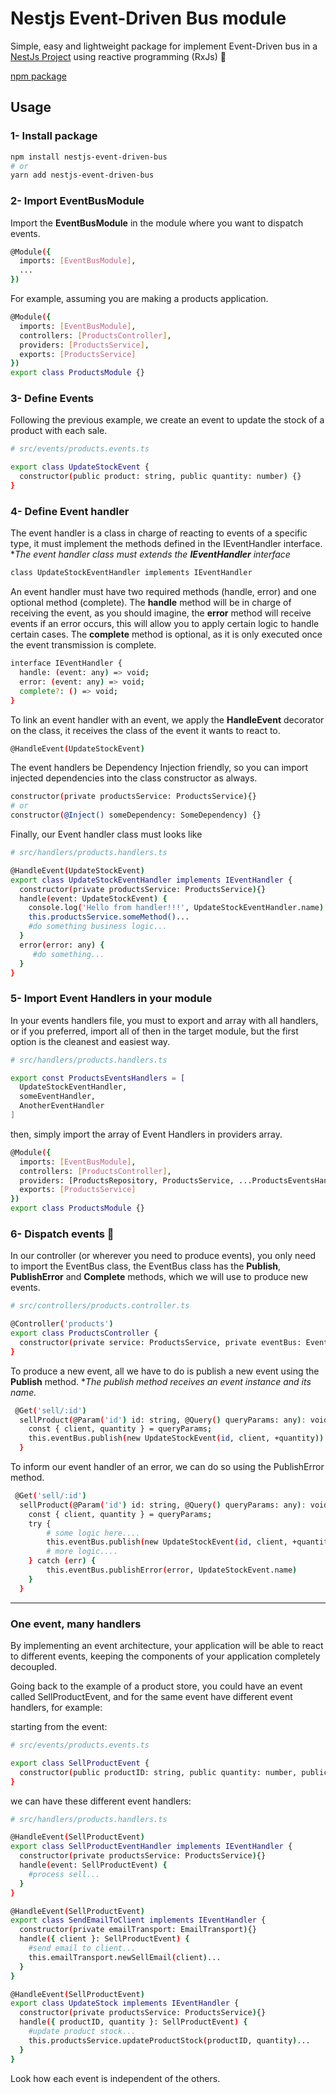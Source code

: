 # Nestjs Event-Driven Bus module

Simple, easy and lightweight package for implement Event-Driven bus in a [NestJs Project](https://github.com/nestjs/nest) using reactive programming (RxJs) 🚀

[npm package](https://www.npmjs.com/package/nestjs-event-driven-bus)

## Usage

### 1- Install package

```sh
npm install nestjs-event-driven-bus
# or
yarn add nestjs-event-driven-bus
```

### 2- Import EventBusModule

Import the **EventBusModule** in the module where you want to dispatch events.

```sh
@Module({
  imports: [EventBusModule],
  ...
})
```

For example, assuming you are making a products application.

```sh
@Module({
  imports: [EventBusModule],
  controllers: [ProductsController],
  providers: [ProductsService],
  exports: [ProductsService]
})
export class ProductsModule {}
```

### 3- Define Events

Following the previous example, we create an event to update the stock of a product with each sale.

```sh
# src/events/products.events.ts

export class UpdateStockEvent {
  constructor(public product: string, public quantity: number) {}
}
```

### 4- Define Event handler

The event handler is a class in charge of reacting to events of a specific type, it must implement the methods defined in the IEventHandler interface.
**The event handler class must extends the **IEventHandler** interface*

```sh
class UpdateStockEventHandler implements IEventHandler
```

An event handler must have two required methods (handle, error) and one optional method (complete).
The **handle** method will be in charge of receiving the event, as you should imagine, the **error** method will receive events if an error occurs, this will allow you to apply certain logic to handle certain cases.
The **complete** method is optional, as it is only executed once the event transmission is complete.

```sh
interface IEventHandler {
  handle: (event: any) => void;
  error: (event: any) => void;
  complete?: () => void;
}
```

To link an event handler with an event, we apply the **HandleEvent** decorator on the class, it receives the class of the event it wants to react to.

```sh
@HandleEvent(UpdateStockEvent)
```

The event handlers be Dependency Injection friendly, so you can import injected dependencies into the class constructor as always.

```sh
constructor(private productsService: ProductsService){}
# or
constructor(@Inject() someDependency: SomeDependency) {}
```

Finally, our Event handler class must looks like

```sh
# src/handlers/products.handlers.ts

@HandleEvent(UpdateStockEvent)
export class UpdateStockEventHandler implements IEventHandler {
  constructor(private productsService: ProductsService){}
  handle(event: UpdateStockEvent) {
    console.log('Hello from handler!!!', UpdateStockEventHandler.name)
    this.productsService.someMethod()...
    #do something business logic...
  }
  error(error: any) {
     #do something...
  }
}
```

### 5- Import Event Handlers in your module

In your events handlers file, you must to export and array with all handlers, or if you preferred, import all of then in the target module, but the first option is the cleanest and easiest way.

```sh
# src/handlers/products.handlers.ts

export const ProductsEventsHandlers = [
  UpdateStockEventHandler, 
  someEventHandler, 
  AnotherEventHandler
]
```

then, simply import the array of Event Handlers in providers array.

```sh
@Module({
  imports: [EventBusModule],
  controllers: [ProductsController],
  providers: [ProductsRepository, ProductsService, ...ProductsEventsHandlers],
  exports: [ProductsService]
})
export class ProductsModule {}
```

### 6- Dispatch events 🚀

In our controller (or wherever you need to produce events), you only need to import the EventBus class, the EventBus class has the **Publish**, **PublishError** and **Complete** methods, which we will use to produce new events.

```sh
# src/controllers/products.controller.ts

@Controller('products')
export class ProductsController {
  constructor(private service: ProductsService, private eventBus: EventBus) {}
}
```

To produce a new event, all we have to do is publish a new event using the **Publish** method.
**The publish method receives an event instance and its name.*

```sh
 @Get('sell/:id')
  sellProduct(@Param('id') id: string, @Query() queryParams: any): void {
    const { client, quantity } = queryParams;
    this.eventBus.publish(new UpdateStockEvent(id, client, +quantity))
  }
```

To inform our event handler of an error, we can do so using the PublishError method.

```sh
 @Get('sell/:id')
  sellProduct(@Param('id') id: string, @Query() queryParams: any): void {
    const { client, quantity } = queryParams;
    try {
        # some logic here....
        this.eventBus.publish(new UpdateStockEvent(id, client, +quantity))
        # more logic....
    } catch (err) {
        this.eventBus.publishError(error, UpdateStockEvent.name)
    }
  }
```

___

### One event, many handlers

By implementing an event architecture, your application will be able to react to different events, keeping the components of your application completely decoupled.

Going back to the example of a product store, you could have an event called SellProductEvent, and for the same event have different event handlers, for example:

starting from the event:

```sh
# src/events/products.events.ts

export class SellProductEvent {
  constructor(public productID: string, public quantity: number, public client: string) {}
}
```

we can have these different event handlers:

```sh
# src/handlers/products.handlers.ts

@HandleEvent(SellProductEvent)
export class SellProductEventHandler implements IEventHandler {
  constructor(private productsService: ProductsService){}
  handle(event: SellProductEvent) {
    #process sell...
  }
}

@HandleEvent(SellProductEvent)
export class SendEmailToClient implements IEventHandler {
  constructor(private emailTransport: EmailTransport){}
  handle({ client }: SellProductEvent) {
    #send email to client...
    this.emailTransport.newSellEmail(client)...
  }
}

@HandleEvent(SellProductEvent)
export class UpdateStock implements IEventHandler {
  constructor(private productsService: ProductsService){}
  handle({ productID, quantity }: SellProductEvent) {
    #update product stock...
    this.productsService.updateProductStock(productID, quantity)...
  }
}
```

Look how each event is independent of the others.
